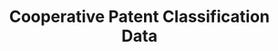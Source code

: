 ---
layout: default
bigquery: https://console.cloud.google.com/bigquery?p=patents-public-data&d=cpc&page=dataset
citation: '“Cooperative Patent Classification” by the EPO and USPTO, for public use. '
contributors: EPO, USPTO
cost: None
description: Cooperative Patent Classification Data contains the scheme and definitions
  of the Cooperative Patent Classification system for classifying patent documents.
  The CPC is the result of a partnership between the EPO and the USPTO in their joint
  effort to develop a common, internationally compatible classification system for
  technical documents, in particular patent publications, which will be used by both
  offices in the patent granting process
documentation: https://www.cooperativepatentclassification.org/cpcSchemeAndDefinitions
last_edit: 04/05/2022, 14:28:59
location: https://www.cooperativepatentclassification.org/index
maintained_by: USPTO, EPO
schema_fields:
- notAllocatable
- childGroups
- ipcConcordant
- date_revised
- breakdownCode
- dateRevised
- residualReferences
- informative_references
- children
- sizeCache
- additional_only
- application_references
- symbol
- applicationReferences
- parents
- limitingReferences
- level
- synonyms
- not_allocatable
- definition
- glossary
- title_part
- residual_references
- title_full
- breakdown_code
- child_groups
- status
- ipc_concordant
- titleFull
- limiting_references
- informativeReferences
- titlePart
shortname: cooperative_patent_classification
tags:
- patents
- science
title: Cooperative Patent Classification Data
uuid: 984374a7-16e9-4b35-9445-458daceb01bf
---